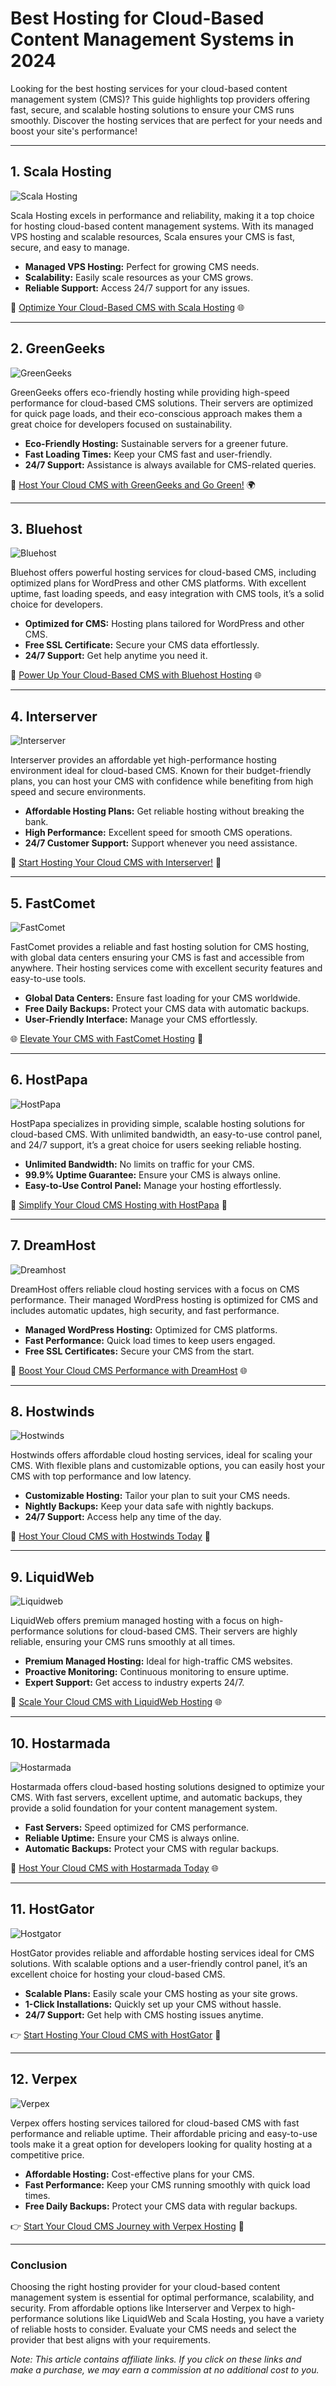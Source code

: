 # Best Hosting for Cloud-Based Content Management Systems in 2024

Looking for the best hosting services for your cloud-based content management system (CMS)? This guide highlights top providers offering fast, secure, and scalable hosting solutions to ensure your CMS runs smoothly. Discover the hosting services that are perfect for your needs and boost your site's performance!

---

## 1. Scala Hosting

![Scala Hosting](https://i.imgur.com/uJ5JIK3.png "Scala Web Hosting")

Scala Hosting excels in performance and reliability, making it a top choice for hosting cloud-based content management systems. With its managed VPS hosting and scalable resources, Scala ensures your CMS is fast, secure, and easy to manage.

- **Managed VPS Hosting:** Perfect for growing CMS needs.
- **Scalability:** Easily scale resources as your CMS grows.
- **Reliable Support:** Access 24/7 support for any issues.

🚀 [Optimize Your Cloud-Based CMS with Scala Hosting](https://snipitx.com/scala-jy) 🌐

---

## 2. GreenGeeks

![GreenGeeks](https://i.imgur.com/eEwuntu.jpg "GreenGeeks Hosting")

GreenGeeks offers eco-friendly hosting while providing high-speed performance for cloud-based CMS solutions. Their servers are optimized for quick page loads, and their eco-conscious approach makes them a great choice for developers focused on sustainability.

- **Eco-Friendly Hosting:** Sustainable servers for a greener future.
- **Fast Loading Times:** Keep your CMS fast and user-friendly.
- **24/7 Support:** Assistance is always available for CMS-related queries.

🌿 [Host Your Cloud CMS with GreenGeeks and Go Green!](https://snipitx.com/greengeeks-jy) 🌍

---

## 3. Bluehost

![Bluehost](https://i.imgur.com/PasFF9E.jpeg "Bluehost Hosting")

Bluehost offers powerful hosting services for cloud-based CMS, including optimized plans for WordPress and other CMS platforms. With excellent uptime, fast loading speeds, and easy integration with CMS tools, it’s a solid choice for developers.

- **Optimized for CMS:** Hosting plans tailored for WordPress and other CMS.
- **Free SSL Certificate:** Secure your CMS data effortlessly.
- **24/7 Support:** Get help anytime you need it.

🚀 [Power Up Your Cloud-Based CMS with Bluehost Hosting](https://snipitx.com/bluehost-jy) 🌐

---

## 4. Interserver

![Interserver](https://i.imgur.com/OM5dOEW.jpeg "Interserver Hosting")

Interserver provides an affordable yet high-performance hosting environment ideal for cloud-based CMS. Known for their budget-friendly plans, you can host your CMS with confidence while benefiting from high speed and secure environments.

- **Affordable Hosting Plans:** Get reliable hosting without breaking the bank.
- **High Performance:** Excellent speed for smooth CMS operations.
- **24/7 Customer Support:** Support whenever you need assistance.

💸 [Start Hosting Your Cloud CMS with Interserver!](https://snipitx.com/interserver-jy) 🚀

---

## 5. FastComet

![FastComet](https://i.imgur.com/7qgXuWp.png "FastComet Hosting")

FastComet provides a reliable and fast hosting solution for CMS hosting, with global data centers ensuring your CMS is fast and accessible from anywhere. Their hosting services come with excellent security features and easy-to-use tools.

- **Global Data Centers:** Ensure fast loading for your CMS worldwide.
- **Free Daily Backups:** Protect your CMS data with automatic backups.
- **User-Friendly Interface:** Manage your CMS effortlessly.

🌐 [Elevate Your CMS with FastComet Hosting](https://snipitx.com/fastcomet-jy) 🚀

---

## 6. HostPapa

![HostPapa](https://i.imgur.com/ouDTkvl.jpeg "HostPapa Hosting")

HostPapa specializes in providing simple, scalable hosting solutions for cloud-based CMS. With unlimited bandwidth, an easy-to-use control panel, and 24/7 support, it’s a great choice for users seeking reliable hosting.

- **Unlimited Bandwidth:** No limits on traffic for your CMS.
- **99.9% Uptime Guarantee:** Ensure your CMS is always online.
- **Easy-to-Use Control Panel:** Manage your hosting effortlessly.

🌈 [Simplify Your Cloud CMS Hosting with HostPapa](https://snipitx.com/hostpapa-jy) 🚀

---

## 7. DreamHost

![Dreamhost](https://i.imgur.com/rXIg8ip.jpeg "Dreamhost Hosting")

DreamHost offers reliable cloud hosting services with a focus on CMS performance. Their managed WordPress hosting is optimized for CMS and includes automatic updates, high security, and fast performance.

- **Managed WordPress Hosting:** Optimized for CMS platforms.
- **Fast Performance:** Quick load times to keep users engaged.
- **Free SSL Certificates:** Secure your CMS from the start.

🚀 [Boost Your Cloud CMS Performance with DreamHost](https://snipitx.com/dreamhost-jy) 🌐

---

## 8. Hostwinds

![Hostwinds](https://i.imgur.com/53aSNXx.jpeg "Hostwinds Hosting")

Hostwinds offers affordable cloud hosting services, ideal for scaling your CMS. With flexible plans and customizable options, you can easily host your CMS with top performance and low latency.

- **Customizable Hosting:** Tailor your plan to suit your CMS needs.
- **Nightly Backups:** Keep your data safe with nightly backups.
- **24/7 Support:** Access help any time of the day.

🌟 [Host Your Cloud CMS with Hostwinds Today](https://snipitx.com/hostwinds-jy) 🚀

---

## 9. LiquidWeb

![Liquidweb](https://i.imgur.com/4IvT9SC.jpeg "Liquidweb Hosting")

LiquidWeb offers premium managed hosting with a focus on high-performance solutions for cloud-based CMS. Their servers are highly reliable, ensuring your CMS runs smoothly at all times.

- **Premium Managed Hosting:** Ideal for high-traffic CMS websites.
- **Proactive Monitoring:** Continuous monitoring to ensure uptime.
- **Expert Support:** Get access to industry experts 24/7.

🚀 [Scale Your Cloud CMS with LiquidWeb Hosting](https://snipitx.com/liquidweb-jy) 🌐

---

## 10. Hostarmada

![Hostarmada](https://i.imgur.com/KFbdf3o.jpeg "Hostarmada Hosting")

Hostarmada offers cloud-based hosting solutions designed to optimize your CMS. With fast servers, excellent uptime, and automatic backups, they provide a solid foundation for your content management system.

- **Fast Servers:** Speed optimized for CMS performance.
- **Reliable Uptime:** Ensure your CMS is always online.
- **Automatic Backups:** Protect your CMS with regular backups.

🚀 [Host Your Cloud CMS with Hostarmada Today](https://snipitx.com/hostarmada-jy) 🌐

---

## 11. HostGator

![Hostgator](https://i.imgur.com/BcVkH57.jpeg "Hostgator Hosting")

HostGator provides reliable and affordable hosting services ideal for CMS solutions. With scalable options and a user-friendly control panel, it’s an excellent choice for hosting your cloud-based CMS.

- **Scalable Plans:** Easily scale your CMS hosting as your site grows.
- **1-Click Installations:** Quickly set up your CMS without hassle.
- **24/7 Support:** Get help with CMS hosting issues anytime.

👉 [Start Hosting Your Cloud CMS with HostGator](https://snipitx.com/hostgator-jy) 💼

---

## 12. Verpex

![Verpex](https://i.imgur.com/6x5LhiS.jpeg "Verpex Hosting")

Verpex offers hosting services tailored for cloud-based CMS with fast performance and reliable uptime. Their affordable pricing and easy-to-use tools make it a great option for developers looking for quality hosting at a competitive price.

- **Affordable Hosting:** Cost-effective plans for your CMS.
- **Fast Performance:** Keep your CMS running smoothly with quick load times.
- **Free Daily Backups:** Protect your CMS data with regular backups.

👉 [Start Your Cloud CMS Journey with Verpex Hosting](https://snipitx.com/verpex-jy) 🚀

---

### Conclusion

Choosing the right hosting provider for your cloud-based content management system is essential for optimal performance, scalability, and security. From affordable options like Interserver and Verpex to high-performance solutions like LiquidWeb and Scala Hosting, you have a variety of reliable hosts to consider. Evaluate your CMS needs and select the provider that best aligns with your requirements.

*Note: This article contains affiliate links. If you click on these links and make a purchase, we may earn a commission at no additional cost to you.*
